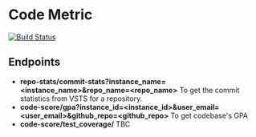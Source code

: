 # Code Metric
[![Build Status](https://travis-ci.com/minhlongdo/codemetric.svg?token=2kqqx3kCC2fE4GJ6yBBG&branch=master)](https://travis-ci.com/minhlongdo/codemetric)

## Endpoints
- **repo-stats/commit-stats?instance_name=<instance_name>&repo_name=<repo_name>** To get the commit statistics from VSTS for a repository.
- **code-score/gpa?instance_id=<instance_id>&user_email=<user_email>&github_repo=<github_repo>** To get codebase's GPA
- **code-score/test_coverage/** TBC